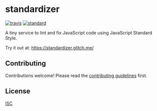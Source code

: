 # standardizer

[![travis][travis-image]][travis-url]
[![standard][standard-image]][standard-url]

[travis-image]: https://img.shields.io/travis/Flet/standardizer.svg?style=flat-square
[travis-url]: https://travis-ci.org/Flet/standardizer
[standard-image]: https://img.shields.io/badge/code%20style-standard-brightgreen.svg?style=flat-square
[standard-url]: http://npm.im/standard

A tiny service to lint and fix JavaScript code using JavaScript Standard Style.

Try it out at: https://standardizer.glitch.me/

## Contributing

Contributions welcome! Please read the [contributing guidelines](CONTRIBUTING.md) first.

## License

[ISC](LICENSE)
